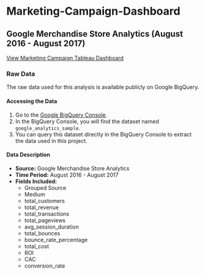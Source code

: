 # Marketing-Campaign-Dashboard

## Google Merchandise Store Analytics (August 2016 - August 2017)

[View Marketing Campaign Tableau Dashboard](https://public.tableau.com/app/profile/amelia.rajaram/viz/GoogleMerchandiseDashboard_17166700252080/MA)

### Raw Data

The raw data used for this analysis is available publicly on Google BigQuery.

#### Accessing the Data
1. Go to the [Google BigQuery Console](https://console.cloud.google.com/bigquery?p=bigquery-public-data&d=google_analytics_sample&page=dataset).
2. In the BigQuery Console, you will find the dataset named `google_analytics_sample`.
3. You can query this dataset directly in the BigQuery Console to extract the data used in this project.

#### Data Description
- **Source:** Google Merchandise Store Analytics
- **Time Period:** August 2016 - August 2017
- **Fields Included:**
  - Grouped Source
  - Medium
  - total_customers
  - total_revenue
  - total_transactions
  - total_pageviews
  - avg_session_duration
  - total_bounces
  - bounce_rate_percentage
  - total_cost
  - ROI
  - CAC
  - conversion_rate

